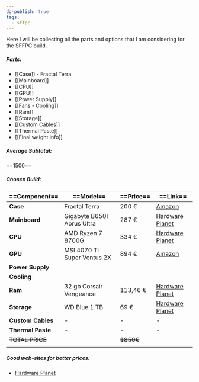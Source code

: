 ```yaml
---
dg-publish: true
tags:
  - sffpc
---
```

Here I will be collecting all the parts and options that I am considering for the SFFPC build. 
##### Parts: 
- [[Case]] - Fractal Terra 
- [[Mainboard]]
- [[CPU]]
- [[GPU]]
- [[Power Supply]]
- [[Fans - Cooling]]
- [[Ram]]
- [[Storage]]
- [[Custom Cables]]
- [[Thermal Paste]]
- [[Final weight info]]
##### Average Subtotal:
==1500==

##### Chosen Build:
| ==Component==     | ==Model==                   | ==Price== | ==Link==                                                                                                                                                                                                                                                                                                                                                                                                                                                                                                                                                                                                                                                                                              |
| ----------------- | --------------------------- | --------- | ----------------------------------------------------------------------------------------------------------------------------------------------------------------------------------------------------------------------------------------------------------------------------------------------------------------------------------------------------------------------------------------------------------------------------------------------------------------------------------------------------------------------------------------------------------------------------------------------------------------------------------------------------------------------------------------------------- |
| **Case**          | Fractal Terra               | 200 €     | [Amazon](https://www.amazon.it/Fractal-Design-FD-C-TER1N-03-Terra-Jade/dp/B09DKPXSFJ/ref=sr_1_1?__mk_it_IT=%C3%85M%C3%85%C5%BD%C3%95%C3%91&crid=1P4OPUWVX5ICG&dib=eyJ2IjoiMSJ9.5QLLjEe5N3fuXTPhYvVonalKUUOzIbZTi6WNU888n8FqYn201Dof_yIlIqeWoAvY9ub7hikyCZypKrgAi2K0yU_jmF38YmfrmFNR2ymcl9u2JBV-lXx0HsLSv2vS7ck-w24mmWxCETcTNxeXd-ZwcT45rhBUxSEizByTXYq_3YgVUNfZk8BIEs9h02Iv4onOqZ1WBUT_psxo2eAtLGqS4e0W0ijS0-GzHBuYlmda1ZNA44Pgz6cVmWkRIztSbjC6L1unX67diu113HIoS6N_Udq3DASuQ7Wz1U-y7XeG0qQ.DtDoWG2LHbdwXxwDE5bBfFkAYPToHB8DXCzNvUADULo&dib_tag=se&keywords=fractal%2Bterra&qid=1710012624&sprefix=fractal%2Bterr%2Caps%2C286&sr=8-1&ufe=app_do%3Aamzn1.fos.9d4f9b77-768c-4a4e-94ad-33674c20ab35&th=1) |
| **Mainboard**     | Gigabyte B650I Aorus Ultra  | 287 €     | [Hardware Planet](https://www.hardware-planet.it/schede-madri-socket-am5-amd/94779-vendita-schede-madri-socket-am5-amd-gigabyte-ga-b650i-aorus-ultra-b650i-aorus-ultra-4719331850425.html)                                                                                                                                                                                                                                                                                                                                                                                                                                                                                                            |
| **CPU**           | AMD Ryzen 7 8700G           | 334 €     | [Hardware Planet](https://www.hardware-planet.it/1767-cpu-socket-am5)                                                                                                                                                                                                                                                                                                                                                                                                                                                                                                                                                                                                                                 |
| **GPU**           | MSI 4070 Ti Super Ventus 2X | 894 €     | [Amazon](https://www.amazon.it/MSI-RTX-16G-2X-OC/dp/B0CSKD1366/ref=sr_1_1?__mk_it_IT=%C3%85M%C3%85%C5%BD%C3%95%C3%91&crid=1UL2ZC9WOX75X&dib=eyJ2IjoiMSJ9.jZnm46G9bWotxvFUMkZgnCQxdIi0iNlyIMFZaaAEuZ-Jf4X1UVtxU1_x77ucsLmpoGHQJkv4XdDJJDbu6gKTNJeqRBFvJxpIJaBauLi5C4GntS-hofapAbw2K2huWpXuoFtvZt1Q8ZOcwCgReDQ-MfdkM_vhOPef3gbw35IvLB9fb-kThhh1MkBmInCaWjcXT1hw8ohkMp0fOoqueudagp-Gg6FWoDv4Eoe1P_vtn8JbxvGE113tOPhlyQ8lecGaP3tNvN564kc8HFy_Z3zECQ.FOE3emP7reab1MP8-nJViwaYvYfl-6Hiw5zCBhwMPUg&dib_tag=se&keywords=msi+ventus+super+2x+4070ti&qid=1710072990&sprefix=msi+ventus+super+2x+4070ti%2Caps%2C101&sr=8-1&ufe=app_do%3Aamzn1.fos.9d4f9b77-768c-4a4e-94ad-33674c20ab35)                          |
| **Power Supply**  |                             |           |                                                                                                                                                                                                                                                                                                                                                                                                                                                                                                                                                                                                                                                                                                       |
| **Cooling**       |                             |           |                                                                                                                                                                                                                                                                                                                                                                                                                                                                                                                                                                                                                                                                                                       |
| **Ram**           | 32 gb Corsair Vengeance     | 113,46 €  | [Hardware Planet](https://www.hardware-planet.it/memoria-ram-ddr5/94798-vendita-memoria-ram-ddr5-memoria-ram-ddr5-corsair-32gb-6000-vengeance-cmk32gx5m2e6000c36-kit-2x16gb-cmk32gx5m2e6000c36-0840006666141.html)                                                                                                                                                                                                                                                                                                                                                                                                                                                                                    |
| **Storage**       | WD Blue 1 TB                | 69 €      | [Hardware Planet](https://www.hardware-planet.it/hard-disk-ssd-m2/94692-vendita-hard-disk-ssd-m2-western-digital-blue-ssd-m2-1tb-sn580-nvme-m2-pcie-40-x4-wds100t3b0e-wds100t3b0e-0718037887340.html)                                                                                                                                                                                                                                                                                                                                                                                                                                                                                                 |
| **Custom Cables** | -                           | -         | -                                                                                                                                                                                                                                                                                                                                                                                                                                                                                                                                                                                                                                                                                                     |
| **Thermal Paste** | -                           | -         | -                                                                                                                                                                                                                                                                                                                                                                                                                                                                                                                                                                                                                                                                                                     |
| ~~TOTAL PRICE~~   |                             | ~~1850€~~ |                                                                                                                                                                                                                                                                                                                                                                                                                                                                                                                                                                                                                                                                                                       |
|                   |                             |           |                                                                                                                                                                                                                                                                                                                                                                                                                                                                                                                                                                                                                                                                                                       |

##### Good web-sites for better prices:
- [Hardware Planet](https://www.hardware-planet.it/)